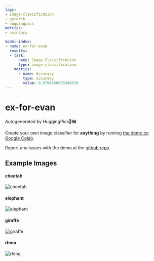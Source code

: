 ```yaml
---
tags:
- image-classification
- pytorch
- huggingpics
metrics:
- accuracy

model-index:
- name: ex-for-evan
  results:
  - task:
      name: Image Classification
      type: image-classification
    metrics:
      - name: Accuracy
        type: accuracy
        value: 0.9791666865348816
---
```


# ex-for-evan


Autogenerated by HuggingPics🤗🖼️

Create your own image classifier for **anything** by running [the demo on Google Colab](https://colab.research.google.com/github/nateraw/huggingpics/blob/main/HuggingPics.ipynb).

Report any issues with the demo at the [github repo](https://github.com/nateraw/huggingpics).


## Example Images


#### cheetah

![cheetah](images/cheetah.jpg)

#### elephant

![elephant](images/elephant.jpg)

#### giraffe

![giraffe](images/giraffe.jpg)

#### rhino

![rhino](images/rhino.jpg)
